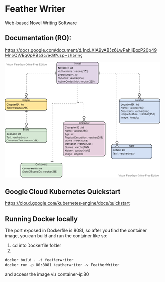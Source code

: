 # Feather Writer
Web-based Novel Writing Software

## Documentation (RO):
https://docs.google.com/document/d/1nxLXlA9yAB5z6LwPahIjBocP20p49MnoQWEqOpRBa3c/edit?usp=sharing

![Diagram](Diagram.png)

## Google Cloud Kubernetes Quickstart

https://cloud.google.com/kubernetes-engine/docs/quickstart

## Running Docker locally

The port exposed in Dockerfile is 8081, so after you find the container image, you can build and run the container like so:
1. cd into Dockerfile folder
2. 

```
docker build . -t featherwriter
docker run -p 80:8081 featherwriter -v FeatherWriter
```

and access the image via container-ip:80
